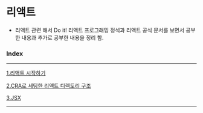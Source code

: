 # 리액트

- 리액트 관련 해서 Do it! 리액트 프로그래밍 정석과 리액트 공식 문서를 보면서 공부한 내용과 추가로 공부한 내용을 정리 함.

### Index

---

[1.리액트 시작하기](/React.md/%EB%A6%AC%EC%95%A1%ED%8A%B8%20%EC%8B%9C%EC%9E%91%ED%95%98%EA%B8%B0.md)

[2.CRA로 세팅한 리액트 디렉토리 구조](/React.md/%08CRA%EB%A1%9C%20%EC%84%B8%ED%8C%85%ED%95%9C%20%EB%A6%AC%EC%95%A1%ED%8A%B8%20%EB%94%94%EB%A0%89%ED%86%A0%EB%A6%AC%20%EA%B5%AC%EC%A1%B0.md)

[3.JSX](/React.md/JSX.md)

---
